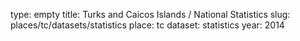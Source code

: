 type: empty
title: Turks and Caicos Islands / National Statistics
slug: places/tc/datasets/statistics
place: tc
dataset: statistics
year: 2014
